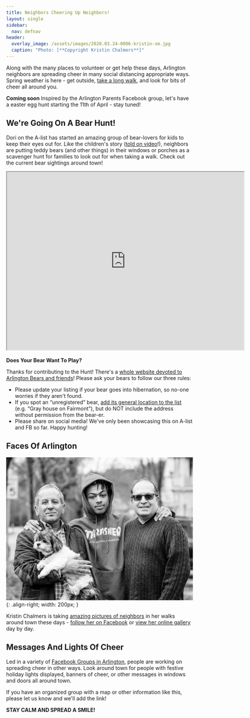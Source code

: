 ```yaml
---
title: Neighbors Cheering Up Neighbors!
layout: single
sidebar:
  nav: defnav
header:
  overlay_image: /assets/images/2020.03.24-0006-kristin-sm.jpg
  caption: "Photo: [**Copyright Kristin Chalmers**]"
---
```


Along with the many places to volunteer or get help these days, Arlington neighbors are spreading cheer in many social distancing appropriate ways.  Spring weather is here - get outside, [take a long walk](/active), and look for bits of cheer all around you.

**Coming soon** Inspired by the Arlington Parents Facebook group, let's have a <span style="color: #F69CC4"><i class="fa fa-egg"></i></span> easter egg <span style="color: #7799CC"><i class="fa fa-egg"></i></span> hunt starting the 11th of April - stay tuned! 

## We're Going On A Bear Hunt! <i class="fa fa-paw"></i>

Dori on the A-list has started an amazing group of bear-lovers for kids to keep their eyes out for.  Like the children's story ([told on video](https://www.youtube.com/watch?v=Waoa3iG3bZ4)!), neighbors are putting teddy bears (and other things) in their windows or porches as a scavenger hunt for families to look out for when taking a walk.  Check out the current bear sightings around town!

<iframe src="https://www.google.com/maps/d/embed?mid=1i52Bg9JQqeFBloewUP4pN1BjmjFg3nxK&hl=en" width="640" height="480"></iframe>

**Does Your Bear Want To Play?**

Thanks for contributing to the Hunt!  There's a [whole website devoted to Arlington Bears and friends](https://sites.google.com/view/arlington-bear-hunt)!  Please ask your bears to follow our three rules:

- Please update your listing if your bear goes into hibernation, so no-one worries if they aren't found.
- If you spot an “unregistered” bear, [add its general location to the list](https://tinyurl.com/u59mm5y) (e.g. “Gray house on Fairmont”), but do NOT include the address without permission from the bear-er.
- Please share on social media! We've only been showcasing this on A-list and FB so far. Happy hunting!

## Faces Of Arlington <i class="fa fa-camera"></i>

![image-right](/assets/images/2020.03.24-0006-kristin.jpeg){: .align-right; width: 200px; }

Kristin Chalmers is taking [amazing pictures of neighbors](https://kristinchalmersphotography.pixieset.com/covidportraits/?MutualAidArlington) in her walks around town these days - [follow her on Facebook](https://www.facebook.com/Kristinchalmersphotography/) or [view her online gallery](https://kristinchalmersphotography.pixieset.com/covidportraits/?MutualAidArlington) day by day.

## Messages And Lights Of Cheer <i class="fa fa-sun"></i>

Led in a variety of [Facebook Groups in Arlington](/#arlington-facebook-groups), people are working on spreading cheer in other ways.  Look around town for people with festive holiday lights displayed, banners of cheer, or other messages in windows and doors all around town.  

If you have an organized group with a map or other information like this, please let us know and we'll add the link!

**STAY CALM AND SPREAD A SMILE!**
